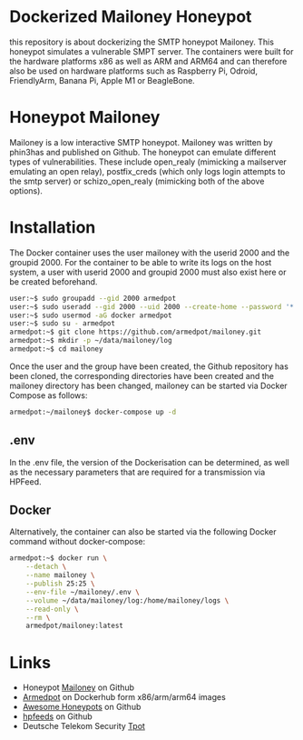 # Dockerized Mailoney Honeypot

this repository is about dockerizing the SMTP honeypot Mailoney. This honeypot simulates a vulnerable SMPT server. The containers were built for the hardware platforms x86 as well as ARM and ARM64 and can therefore also be used on hardware platforms such as Raspberry Pi, Odroid, FriendlyArm, Banana Pi, Apple M1 or BeagleBone.

# Honeypot Mailoney

Mailoney is a low interactive SMTP honeypot. Mailoney was written by phin3has and published on Github. The honeypot can emulate different types of vulnerabilities. These include open_realy (mimicking a mailserver emulating an open relay), postfix_creds (which only logs login attempts to the smtp server) or schizo_open_realy (mimicking both of the above options).

# Installation

The Docker container uses the user mailoney with the userid 2000 and the groupid 2000. For the container to be able to write its logs on the host system, a user with userid 2000 and groupid 2000 must also exist here or be created beforehand.

```bash
user:~$ sudo groupadd --gid 2000 armedpot
user:~$ sudo useradd --gid 2000 --uid 2000 --create-home --password '*' --shell /bin/bash armedpot
user:~$ sudo usermod -aG docker armedpot
user:~$ sudo su - armedpot
armedpot:~$ git clone https://github.com/armedpot/mailoney.git
armedpot:~$ mkdir -p ~/data/mailoney/log
armedpot:~$ cd mailoney
```

Once the user and the group have been created, the Github repository has been cloned, the corresponding directories have been created and the mailoney directory has been changed, mailoney can be started via Docker Compose as follows:

```bash
armedpot:~/mailoney$ docker-compose up -d
```

## .env

In the .env file, the version of the Dockerisation can be determined, as well as the necessary parameters that are required for a transmission via HPFeed.

## Docker

Alternatively, the container can also be started via the following Docker command without docker-compose:

```bash
armedpot:~$ docker run \
    --detach \
    --name mailoney \
    --publish 25:25 \
    --env-file ~/mailoney/.env \
    --volume ~/data/mailoney/log:/home/mailoney/logs \
    --read-only \
    --rm \
    armedpot/mailoney:latest
```

# Links

- Honeypot [Mailoney](https://github.com/phin3has/mailoney) on Github
- [Armedpot](https://hub.docker.com/repository/docker/armedpot/mailoney) on Dockerhub form x86/arm/arm64 images
- [Awesome Honeypots](https://github.com/paralax/awesome-honeypots) on Github
- [hpfeeds](https://github.com/hpfeeds/hpfeeds) on Github
- Deutsche Telekom Security [Tpot](https://github.com/telekom-security/tpotce)
